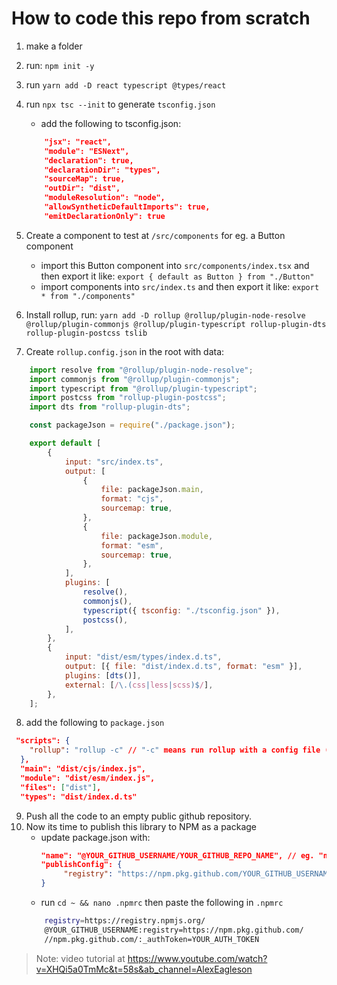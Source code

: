 # How to code this repo from scratch

1. make a folder
2. run: `npm init -y`
3. run `yarn add -D react typescript @types/react`
4. run `npx tsc --init` to generate `tsconfig.json`
    - add the following to tsconfig.json:
    ```json
        "jsx": "react",
        "module": "ESNext",
        "declaration": true,
        "declarationDir": "types",
        "sourceMap": true,
        "outDir": "dist",
        "moduleResolution": "node",
        "allowSyntheticDefaultImports": true,
        "emitDeclarationOnly": true
    ```
5. Create a component to test at `/src/components` for eg. a Button component
    - import this Button component into `src/components/index.tsx` and then export it like: `export { default as Button } from "./Button"`
    - import components into `src/index.ts` and then export it like: `export * from "./components"`

6. Install rollup, run: `yarn add -D rollup @rollup/plugin-node-resolve @rollup/plugin-commonjs @rollup/plugin-typescript rollup-plugin-dts rollup-plugin-postcss tslib`

7. Create `rollup.config.json` in the root with data: 
```js
    import resolve from "@rollup/plugin-node-resolve";
    import commonjs from "@rollup/plugin-commonjs";
    import typescript from "@rollup/plugin-typescript";
    import postcss from "rollup-plugin-postcss";
    import dts from "rollup-plugin-dts";

    const packageJson = require("./package.json");

    export default [
        {
            input: "src/index.ts",
            output: [
                {
                    file: packageJson.main,
                    format: "cjs",
                    sourcemap: true,
                },
                {
                    file: packageJson.module,
                    format: "esm",
                    sourcemap: true,
                },
            ],
            plugins: [
                resolve(),
                commonjs(),
                typescript({ tsconfig: "./tsconfig.json" }),
                postcss(),
            ],
        },
        {
            input: "dist/esm/types/index.d.ts",
            output: [{ file: "dist/index.d.ts", format: "esm" }],
            plugins: [dts()],
            external: [/\.(css|less|scss)$/],
        },
    ];
```

8. add the following to `package.json`
```json
 "scripts": {
    "rollup": "rollup -c" // "-c" means run rollup with a config file (rollup.config.js)
  },
  "main": "dist/cjs/index.js",
  "module": "dist/esm/index.js",
  "files": ["dist"],
  "types": "dist/index.d.ts"
```

9. Push all the code to an empty public github repository.
10. Now its time to publish this library to NPM as a package
    - update package.json with: 
        ```json
        "name": "@YOUR_GITHUB_USERNAME/YOUR_GITHUB_REPO_NAME", // eg. "name": "@bhatvikrant/panda-ui",
        "publishConfig": {
             "registry": "https://npm.pkg.github.com/YOUR_GITHUB_USERNAME"
        }
        ```
    - run `cd ~ && nano .npmrc`
    then paste the following in `.npmrc`
    ```bash
        registry=https://registry.npmjs.org/
        @YOUR_GITHUB_USERNAME:registry=https://npm.pkg.github.com/
        //npm.pkg.github.com/:_authToken=YOUR_AUTH_TOKEN
    ```








> Note: video tutorial at https://www.youtube.com/watch?v=XHQi5a0TmMc&t=58s&ab_channel=AlexEagleson